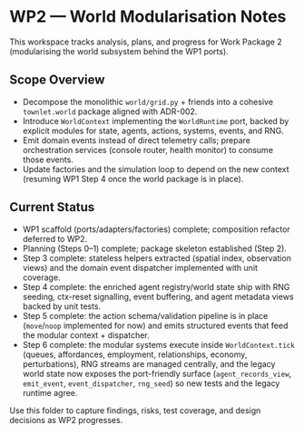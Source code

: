 # WP2 — World Modularisation Notes

This workspace tracks analysis, plans, and progress for Work Package 2 (modularising the world subsystem behind the WP1 ports).

## Scope Overview
- Decompose the monolithic `world/grid.py` + friends into a cohesive `townlet.world` package aligned with ADR-002.
- Introduce `WorldContext` implementing the `WorldRuntime` port, backed by explicit modules for state, agents, actions, systems, events, and RNG.
- Emit domain events instead of direct telemetry calls; prepare orchestration services (console router, health monitor) to consume those events.
- Update factories and the simulation loop to depend on the new context (resuming WP1 Step 4 once the world package is in place).

## Current Status
- WP1 scaffold (ports/adapters/factories) complete; composition refactor deferred to WP2.
- Planning (Steps 0–1) complete; package skeleton established (Step 2).
- Step 3 complete: stateless helpers extracted (spatial index, observation views) and the domain event dispatcher implemented with unit coverage.
- Step 4 complete: the enriched agent registry/world state ship with RNG seeding, ctx-reset signalling, event buffering, and agent metadata views backed by unit tests.
- Step 5 complete: the action schema/validation pipeline is in place (`move`/`noop` implemented for now) and emits structured events that feed the modular context + dispatcher.
- Step 6 complete: the modular systems execute inside `WorldContext.tick` (queues, affordances, employment, relationships, economy, perturbations), RNG streams are managed centrally, and the legacy world state now exposes the port-friendly surface (`agent_records_view`, `emit_event`, `event_dispatcher`, `rng_seed`) so new tests and the legacy runtime agree.

Use this folder to capture findings, risks, test coverage, and design decisions as WP2 progresses.
